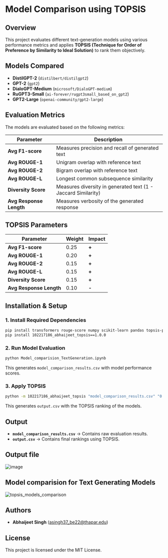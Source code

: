 # Model Comparison using TOPSIS

## Overview
This project evaluates different text-generation models using various performance metrics and applies **TOPSIS (Technique for Order of Preference by Similarity to Ideal Solution)** to rank them objectively.

## Models Compared
- **DistilGPT-2** (`distilbert/distilgpt2`)
- **GPT-2** (`gpt2`)
- **DialoGPT-Medium** (`microsoft/DialoGPT-medium`)
- **RuGPT3-Small** (`ai-forever/rugpt3small_based_on_gpt2`)
- **GPT2-Large** (`openai-community/gpt2-large`)

## Evaluation Metrics
The models are evaluated based on the following metrics:

| Parameter               | Description |
|-------------------------|-------------|
| **Avg F1-score**        | Measures precision and recall of generated text |
| **Avg ROUGE-1**         | Unigram overlap with reference text |
| **Avg ROUGE-2**         | Bigram overlap with reference text |
| **Avg ROUGE-L**         | Longest common subsequence similarity |
| **Diversity Score**     | Measures diversity in generated text (1 - Jaccard Similarity) |
| **Avg Response Length** | Measures verbosity of the generated response |

## TOPSIS Parameters
| Parameter               | Weight | Impact |
|-------------------------|--------|--------|
| **Avg F1-score**        | 0.25   | **+**  |
| **Avg ROUGE-1**         | 0.20   | **+**  |
| **Avg ROUGE-2**         | 0.15   | **+**  |
| **Avg ROUGE-L**         | 0.15   | **+**  |
| **Diversity Score**     | 0.15   | **+**  |
| **Avg Response Length** | 0.10   | **-**  |

## Installation & Setup
### 1. Install Required Dependencies
```sh
pip install transformers rouge-score numpy scikit-learn pandas topsis-python
pip install 102217186_abhaijeet_topsis==1.0.0
```

### 2. Run Model Evaluation
```sh
python Model_comparision_TextGeneration.ipynb
```
This generates `model_comparison_results.csv` with model performance scores.

### 3. Apply TOPSIS
```sh
python -m 102217186_abhaijeet_topsis "model_comparison_results.csv" "0.25,0.20,0.15,0.15,0.15,0.10" "+,+,+,+,+,-" "output.csv"
```
This generates `output.csv` with the TOPSIS ranking of the models.

## Output
- **`model_comparison_results.csv`** → Contains raw evaluation results.
- **`output.csv`** → Contains final rankings using TOPSIS.

## Output file
![image](https://github.com/user-attachments/assets/5165f1b9-c0d7-4fb4-aaab-112b9d59b2b6)

## Model comparision for Text Generating Models
![topsis_models_comparison](https://github.com/user-attachments/assets/d6a1b84e-c2ed-44ff-91f8-e1280f0b0c38)

## Authors
- **Abhaijeet Singh** (asingh37_be22@thapar.edu)

## License
This project is licensed under the MIT License.

